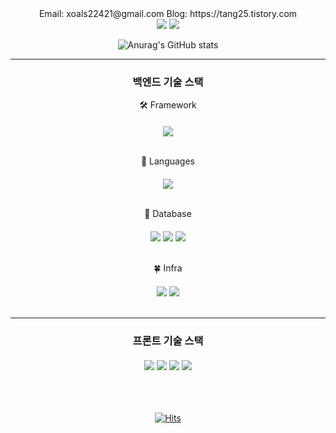 <div align=center>
Email: xoals22421@gmail.com  
Blog: https://tang25.tistory.com  

</br>
<img src="https://img.shields.io/badge/Java-3178C6?style=flat&logo=Java&logoColor=white"/>
<img src="https://img.shields.io/badge/springboot-6DB33F?style=flat&logo=springboot&logoColor=white"/>
</br>

![Anurag's GitHub stats](https://github-readme-stats.vercel.app/api?username=anuraghazra&show_icons=true&theme=transparent)

---

### 백엔드 기술 스택
🛠 Framework  
<div style="margin-top: 20px;">
	<img src="https://img.shields.io/badge/springboot-6DB33F?style=for-the-badge&logo=springboot&logoColor=white"> 
</div>
</br>

💬 Languages  
<div style="margin-top: 20px;">
	<img src="https://img.shields.io/badge/java-007396?style=for-the-badge&logo=java&logoColor=white">
</div>
</br>

💾 Database  
<div style="margin-top: 20px;">
	<img src="https://img.shields.io/badge/mysql-4479A1?style=for-the-badge&logo=mysql&logoColor=white">
	<img src="https://img.shields.io/badge/redis-DD0031?style=for-the-badge&logo=redis&logoColor=white">
	<img src="https://img.shields.io/badge/firebase-FFCA28?style=for-the-badge&logo=firebase&logoColor=white">
</div>
</br>

🍀 Infra  
<div style="margin-top: 20px;">
	<img src="https://img.shields.io/badge/amazonaws-232F3E?style=for-the-badge&logo=amazonaws&logoColor=white"> 
	<img src="https://img.shields.io/badge/docker-339AF0?style=for-the-badge&logo=docker&logoColor=white">
</div>
</br>

---

### 프론트 기술 스택 
<div style="margin-top: 20px;">
	<img src="https://img.shields.io/badge/angular 2+-DD0031?style=for-the-badge&logo=angular 2+&logoColor=white">
	<img src="https://img.shields.io/badge/javascript-F7DF1E?style=for-the-badge&logo=javascript&logoColor=black">
	<img src="https://img.shields.io/badge/typescript-3776AB?style=for-the-badge&logo=typescript&logoColor=white">
	<img src="https://img.shields.io/badge/agolia-0000FF?style=for-the-badge&logo=agolia&logoColor=white">
</div>
</br>
</br>
</br>


[![Hits](https://hits.seeyoufarm.com/api/count/incr/badge.svg?url=https%3A%2F%2Fgithub.com%2Fzzsza)](https://hits.seeyoufarm.com) 
	
</div>
